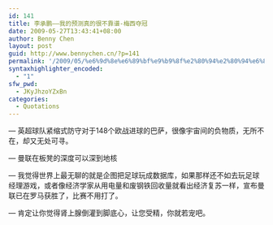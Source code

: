 ```yaml
---
id: 141
title: 李承鹏——我的预测真的很不靠谱-梅西夺冠
date: 2009-05-27T13:43:41+08:00
author: Benny Chen
layout: post
guid: http://www.bennychen.cn/?p=141
permalink: '/2009/05/%e6%9d%8e%e6%89%bf%e9%b9%8f%e2%80%94%e2%80%94%e6%88%91%e7%9a%84%e9%a2%84%e6%b5%8b%e7%9c%9f%e7%9a%84%e5%be%88%e4%b8%8d%e9%9d%a0%e8%b0%b1-%e6%a2%85%e8%a5%bf%e5%a4%ba%e5%86%a0/'
syntaxhighlighter_encoded:
  - "1"
sfw_pwd:
  - JKyJhzoYZxBn
categories:
  - Quotations
---
```

&#8212; 英超球队紧缩式防守对于148个欧战进球的巴萨，很像宇宙间的负物质，无所不在，却又无处可寻。

&#8212; 曼联在板凳的深度可以深到地核

&#8212; 我觉得世界上最无聊的就是企图把足球玩成数据库，如果那样还不如去玩足球经理游戏，或者像经济学家从用电量和废钢铁回收量就看出经济复苏一样，宣布曼联已在罗马获胜了，比赛不用打了。

&#8212; 肯定让你觉得肾上腺倒灌到脚底心，让您受精，你就若宠吧。